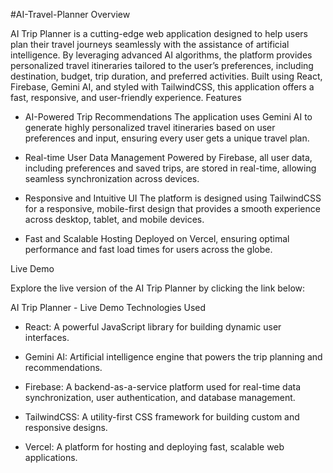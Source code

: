 #AI-Travel-Planner
Overview

AI Trip Planner is a cutting-edge web application designed to help users plan their travel journeys seamlessly with the assistance of artificial intelligence. By leveraging advanced AI algorithms, the platform provides personalized travel itineraries tailored to the user’s preferences, including destination, budget, trip duration, and preferred activities. Built using React, Firebase, Gemini AI, and styled with TailwindCSS, this application offers a fast, responsive, and user-friendly experience.
Features

   - AI-Powered Trip Recommendations
    The application uses Gemini AI to generate highly personalized travel itineraries based on user preferences and input, ensuring every user gets a unique travel plan.

   - Real-time User Data Management
    Powered by Firebase, all user data, including preferences and saved trips, are stored in real-time, allowing seamless synchronization across devices.

   - Responsive and Intuitive UI
    The platform is designed using TailwindCSS for a responsive, mobile-first design that provides a smooth experience across desktop, tablet, and mobile devices.

   - Fast and Scalable Hosting
    Deployed on Vercel, ensuring optimal performance and fast load times for users across the globe.

Live Demo

Explore the live version of the AI Trip Planner by clicking the link below:

AI Trip Planner - Live Demo
Technologies Used

   - React: A powerful JavaScript library for building dynamic user interfaces.

   - Gemini AI: Artificial intelligence engine that powers the trip planning and recommendations.

   - Firebase: A backend-as-a-service platform used for real-time data synchronization, user authentication, and database management.

   - TailwindCSS: A utility-first CSS framework for building custom and responsive designs.

   - Vercel: A platform for hosting and deploying fast, scalable web applications.
